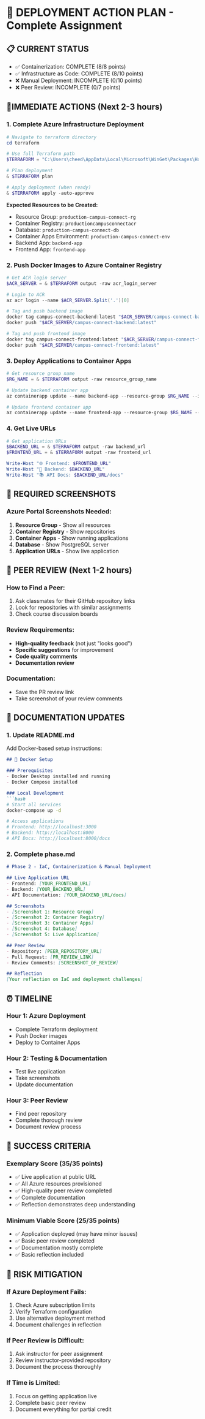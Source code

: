 # 🚀 DEPLOYMENT ACTION PLAN - Complete Assignment

## 📋 **CURRENT STATUS**
- ✅ Containerization: COMPLETE (8/8 points)
- ✅ Infrastructure as Code: COMPLETE (8/10 points)
- ❌ Manual Deployment: INCOMPLETE (0/10 points)
- ❌ Peer Review: INCOMPLETE (0/7 points)

## 🎯**IMMEDIATE ACTIONS (Next 2-3 hours)**

### **1. Complete Azure Infrastructure Deployment**

```powershell
# Navigate to terraform directory
cd terraform

# Use full Terraform path
$TERRAFORM = "C:\Users\cheed\AppData\Local\Microsoft\WinGet\Packages\Hashicorp.Terraform_Microsoft.Winget.Source_8wekyb3d8bbwe\terraform.exe"

# Plan deployment
& $TERRAFORM plan

# Apply deployment (when ready)
& $TERRAFORM apply -auto-approve
```

**Expected Resources to be Created:**
- Resource Group: `production-campus-connect-rg`
- Container Registry: `productioncampusconnectacr`
- Database: `production-campus-connect-db`
- Container Apps Environment: `production-campus-connect-env`
- Backend App: `backend-app`
- Frontend App: `frontend-app`

### **2. Push Docker Images to Azure Container Registry**

```powershell
# Get ACR login server
$ACR_SERVER = & $TERRAFORM output -raw acr_login_server

# Login to ACR
az acr login --name $ACR_SERVER.Split('.')[0]

# Tag and push backend image
docker tag campus-connect-backend:latest "$ACR_SERVER/campus-connect-backend:latest"
docker push "$ACR_SERVER/campus-connect-backend:latest"

# Tag and push frontend image
docker tag campus-connect-frontend:latest "$ACR_SERVER/campus-connect-frontend:latest"
docker push "$ACR_SERVER/campus-connect-frontend:latest"
```

### **3. Deploy Applications to Container Apps**

```powershell
# Get resource group name
$RG_NAME = & $TERRAFORM output -raw resource_group_name

# Update backend container app
az containerapp update --name backend-app --resource-group $RG_NAME --image "$ACR_SERVER/campus-connect-backend:latest"

# Update frontend container app
az containerapp update --name frontend-app --resource-group $RG_NAME --image "$ACR_SERVER/campus-connect-frontend:latest"
```

### **4. Get Live URLs**

```powershell
# Get application URLs
$BACKEND_URL = & $TERRAFORM output -raw backend_url
$FRONTEND_URL = & $TERRAFORM output -raw frontend_url

Write-Host "🌐 Frontend: $FRONTEND_URL"
Write-Host "🔗 Backend: $BACKEND_URL"
Write-Host "📚 API Docs: $BACKEND_URL/docs"
```

## 📸 **REQUIRED SCREENSHOTS**

### **Azure Portal Screenshots Needed:**
1. **Resource Group** - Show all resources
2. **Container Registry** - Show repositories
3. **Container Apps** - Show running applications
4. **Database** - Show PostgreSQL server
5. **Application URLs** - Show live application

## 👥 **PEER REVIEW (Next 1-2 hours)**

### **How to Find a Peer:**
1. Ask classmates for their GitHub repository links
2. Look for repositories with similar assignments
3. Check course discussion boards

### **Review Requirements:**
- **High-quality feedback** (not just "looks good")
- **Specific suggestions** for improvement
- **Code quality comments**
- **Documentation review**

### **Documentation:**
- Save the PR review link
- Take screenshot of your review comments

## 📝 **DOCUMENTATION UPDATES**

### **1. Update README.md**
Add Docker-based setup instructions:

```markdown
## 🐳 Docker Setup

### Prerequisites
- Docker Desktop installed and running
- Docker Compose installed

### Local Development
```bash
# Start all services
docker-compose up -d

# Access applications
# Frontend: http://localhost:3000
# Backend: http://localhost:8000
# API Docs: http://localhost:8000/docs
```

### **2. Complete phase.md**
```markdown
# Phase 2 - IaC, Containerization & Manual Deployment

## Live Application URL
- Frontend: [YOUR_FRONTEND_URL]
- Backend: [YOUR_BACKEND_URL]
- API Documentation: [YOUR_BACKEND_URL/docs]

## Screenshots
- [Screenshot 1: Resource Group]
- [Screenshot 2: Container Registry]
- [Screenshot 3: Container Apps]
- [Screenshot 4: Database]
- [Screenshot 5: Live Application]

## Peer Review
- Repository: [PEER_REPOSITORY_URL]
- Pull Request: [PR_REVIEW_LINK]
- Review Comments: [SCREENSHOT_OF_REVIEW]

## Reflection
[Your reflection on IaC and deployment challenges]
```

## ⏰ **TIMELINE**

### **Hour 1: Azure Deployment**
- Complete Terraform deployment
- Push Docker images
- Deploy to Container Apps

### **Hour 2: Testing & Documentation**
- Test live application
- Take screenshots
- Update documentation

### **Hour 3: Peer Review**
- Find peer repository
- Complete thorough review
- Document review process

## 🎯 **SUCCESS CRITERIA**

### **Exemplary Score (35/35 points)**
- ✅ Live application at public URL
- ✅ All Azure resources provisioned
- ✅ High-quality peer review completed
- ✅ Complete documentation
- ✅ Reflection demonstrates deep understanding

### **Minimum Viable Score (25/35 points)**
- ✅ Application deployed (may have minor issues)
- ✅ Basic peer review completed
- ✅ Documentation mostly complete
- ✅ Basic reflection included

## 🚨 **RISK MITIGATION**

### **If Azure Deployment Fails:**
1. Check Azure subscription limits
2. Verify Terraform configuration
3. Use alternative deployment method
4. Document challenges in reflection

### **If Peer Review is Difficult:**
1. Ask instructor for peer assignment
2. Review instructor-provided repository
3. Document the process thoroughly

### **If Time is Limited:**
1. Focus on getting application live
2. Complete basic peer review
3. Document everything for partial credit 
